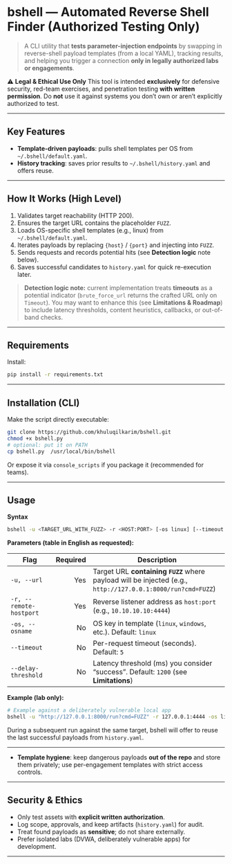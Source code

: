 

# bshell — Automated Reverse Shell Finder (Authorized Testing Only)

> A CLI utility that **tests parameter-injection endpoints** by swapping in reverse-shell payload templates (from a local YAML), tracking results, and helping you trigger a connection **only in legally authorized labs or engagements**.

⚠️ **Legal & Ethical Use Only**
This tool is intended **exclusively** for defensive security, red-team exercises, and penetration testing **with written permission**. Do **not** use it against systems you don’t own or aren’t explicitly authorized to test.

---

## Key Features

* **Template-driven payloads**: pulls shell templates per OS from `~/.bshell/default.yaml`.
* **History tracking**: saves prior results to `~/.bshell/history.yaml` and offers reuse.
---

## How It Works (High Level)

1. Validates target reachability (HTTP 200).
2. Ensures the target URL contains the placeholder `FUZZ`.
3. Loads OS-specific shell templates (e.g., linux) from `~/.bshell/default.yaml`.
4. Iterates payloads by replacing `{host}` / `{port}` and injecting into `FUZZ`.
5. Sends requests and records potential hits (see **Detection logic** note below).
6. Saves successful candidates to `history.yaml` for quick re-execution later.

> **Detection logic note:** current implementation treats **timeouts** as a potential indicator (`brute_force_url` returns the crafted URL only on `Timeout`). You may want to enhance this (see **Limitations & Roadmap**) to include latency thresholds, content heuristics, callbacks, or out-of-band checks.

---

## Requirements

Install:

```bash
pip install -r requirements.txt
```

---

## Installation (CLI)

Make the script directly executable:

```bash
git clone https://github.com/khuluqilkarim/bshell.git
chmod +x bshell.py
# optional: put it on PATH
cp bshell.py  /usr/local/bin/bshell
```

Or expose it via `console_scripts` if you package it (recommended for teams).

---

## Usage

**Syntax**

```bash
bshell -u <TARGET_URL_WITH_FUZZ> -r <HOST:PORT> [-os linux] [--timeout 5] [--delay-threshold 1200]
```

**Parameters (table in English as requested):**

| Flag                    | Required | Description                                                                                                  |
| ----------------------- | -------: | ------------------------------------------------------------------------------------------------------------ |
| `-u, --url`             |      Yes | Target URL **containing `FUZZ`** where payload will be injected (e.g., `http://127.0.0.1:8000/run?cmd=FUZZ`) |
| `-r, --remote-hostport` |      Yes | Reverse listener address as `host:port` (e.g., `10.10.10.10:4444`)                                           |
| `-os, --osname`         |       No | OS key in template (`linux`, `windows`, etc.). Default: `linux`                                              |
| `--timeout`             |       No | Per-request timeout (seconds). Default: `5`                                                                  |
| `--delay-threshold`     |       No | Latency threshold (ms) you consider “success”. Default: `1200` (see **Limitations**)                         |

**Example (lab only):**

```bash
# Example against a deliberately vulnerable local app
bshell -u "http://127.0.0.1:8000/run?cmd=FUZZ" -r 127.0.0.1:4444 -os linux
```

During a subsequent run against the same target, bshell will offer to reuse the last successful payloads from `history.yaml`.

---

* **Template hygiene**: keep dangerous payloads **out of the repo** and store them privately; use per-engagement templates with strict access controls.

---

## Security & Ethics

* Only test assets with **explicit written authorization**.
* Log scope, approvals, and keep artifacts (`history.yaml`) for audit.
* Treat found payloads as **sensitive**; do not share externally.
* Prefer isolated labs (DVWA, deliberately vulnerable apps) for development.

---
